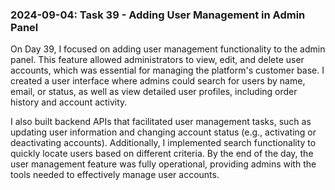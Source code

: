 ### 2024-09-04: Task 39 - Adding User Management in Admin Panel

On Day 39, I focused on adding user management functionality to the admin panel. This feature allowed administrators to view, edit, and delete user accounts, which was essential for managing the platform's customer base. I created a user interface where admins could search for users by name, email, or status, as well as view detailed user profiles, including order history and account activity.

I also built backend APIs that facilitated user management tasks, such as updating user information and changing account status (e.g., activating or deactivating accounts). Additionally, I implemented search functionality to quickly locate users based on different criteria. By the end of the day, the user management feature was fully operational, providing admins with the tools needed to effectively manage user accounts.